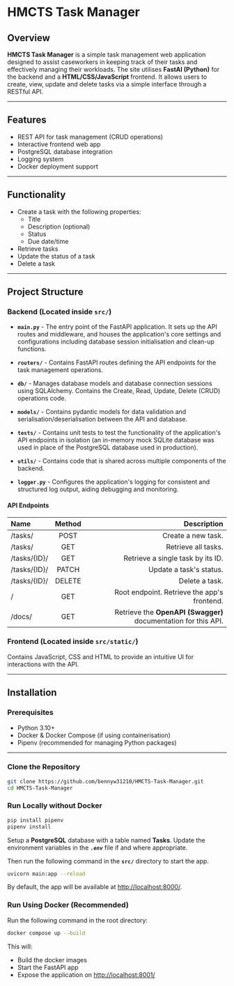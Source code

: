 # HMCTS Task Manager

## Overview

**HMCTS Task Manager** is a simple task management web  application designed to assist caseworkers in
keeping track of their tasks and effectively managing their workloads. The site utilises **FastAI (Python)** for the backend and a **HTML/CSS/JavaScript** frontend. It allows users to create, view, update and delete tasks via a simple interface through a RESTful API.

---

## Features

- REST API for task management (CRUD operations)
- Interactive frontend web app
- PostgreSQL database integration
- Logging system
- Docker deployment support

---

## Functionality

- Create a task with the following properties:
  - Title
  - Description (optional)
  - Status
  - Due date/time
- Retrieve tasks
- Update the status of a task
- Delete a task

---

## Project Structure

### Backend (Located inside `src/`)

- **`main.py`** - The entry point of the FastAPI application. It sets up the API routes and middleware, and houses the application's core settings and configurations including database session initialisation and clean-up functions.

- **`routers/`** - Contains FastAPI routes defining the API endpoints for the task management operations.

- **`db/`** - Manages database models and database connection sessions using SQLAlchemy. Contains the Create, Read, Update, Delete (CRUD) operations code.

- **`models/`** - Contains pydantic models for data validation and serialisation/deserialisation between the API and database.

- **`tests/`** - Contains unit tests to test the functionality of the application's API endpoints in isolation (an in-memory mock SQLite database was used in place of the PostgreSQL database used in production).

- **`utils/`** - Contains code that is shared across multiple components of the backend.

- **`logger.py`** - Configures the application's logging for consistent and structured log output, aiding debugging and monitoring.

#### API Endpoints

| Name         | Method | Description                                                    |
|:-------------|:------:|---------------------------------------------------------------:|
| /tasks/      | POST   | Create a new task.                                             |
| /tasks/      | GET    | Retrieve all tasks.                                            |
| /tasks/{ID}/ | GET    | Retrieve a single task by its ID.                              |
| /tasks/{ID}/ | PATCH  | Update a task's status.                                        |
| /tasks/{ID}/ | DELETE | Delete a task.                                                 |
| /            | GET    | Root endpoint. Retrieve the app's frontend.                    |
| /docs/       | GET    | Retrieve the **OpenAPI (Swagger)** documentation for this API. |

### Frontend (Located inside `src/static/`)

Contains JavaScript, CSS and HTML to provide an intuitive UI for interactions with the API.

---

## Installation

### Prerequisites

- Python 3.10+
- Docker & Docker Compose (if using containerisation)
- Pipenv (recommended for managing Python packages)

---

### Clone the Repository

```bash
git clone https://github.com/bennyw31210/HMCTS-Task-Manager.git
cd HMCTS-Task-Manager
```

### Run Locally without Docker

```bash
pip install pipenv
pipenv install
```

Setup a **PostgreSQL** database with a table named **Tasks**. Update the environment variables in the ***`.env`*** file if and where appropriate.

Then run the following command in the **`src/`** directory to start the app.

```bash
uvicorn main:app --reload
```

By default, the app will be available at [http://localhost:8000/](http://localhost:8000/).

### Run Using Docker (Recommended)

Run the following command in the root directory:

```bash
docker compose up --build
```

This will:
- Build the docker images
- Start the FastAPI app
- Expose the application on [http://localhost:8001/](http://localhost:8001/)